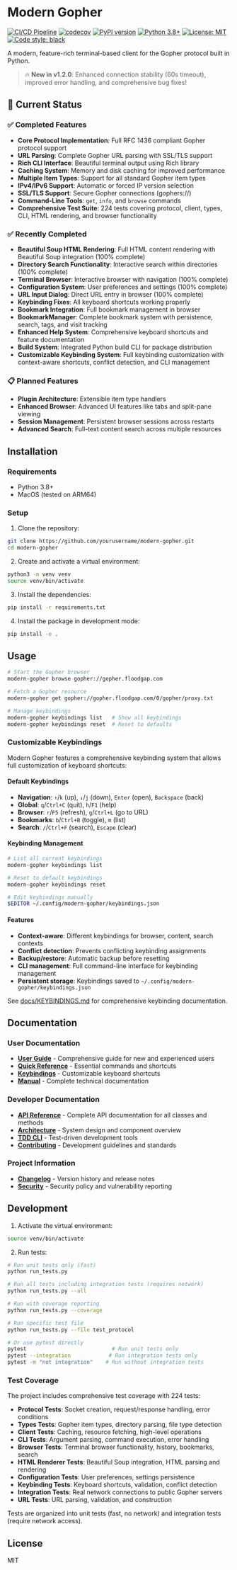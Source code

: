 # Modern Gopher

[![CI/CD Pipeline](https://github.com/DanteX86/modern-gopher/actions/workflows/ci.yml/badge.svg)](https://github.com/DanteX86/modern-gopher/actions/workflows/ci.yml)
[![codecov](https://codecov.io/gh/DanteX86/modern-gopher/branch/main/graph/badge.svg)](https://codecov.io/gh/DanteX86/modern-gopher)
[![PyPI version](https://badge.fury.io/py/modern-gopher.svg)](https://badge.fury.io/py/modern-gopher)
[![Python 3.8+](https://img.shields.io/badge/python-3.8+-blue.svg)](https://www.python.org/downloads/)
[![License: MIT](https://img.shields.io/badge/License-MIT-yellow.svg)](https://opensource.org/licenses/MIT)
[![Code style: black](https://img.shields.io/badge/code%20style-black-000000.svg)](https://github.com/psf/black)

A modern, feature-rich terminal-based client for the Gopher protocol built in Python.

> 🔥 **New in v1.2.0**: Enhanced connection stability (60s timeout), improved error handling, and comprehensive bug fixes!

## 🎯 Current Status

### ✅ **Completed Features**
- **Core Protocol Implementation**: Full RFC 1436 compliant Gopher protocol support
- **URL Parsing**: Complete Gopher URL parsing with SSL/TLS support  
- **Rich CLI Interface**: Beautiful terminal output using Rich library
- **Caching System**: Memory and disk caching for improved performance
- **Multiple Item Types**: Support for all standard Gopher item types
- **IPv4/IPv6 Support**: Automatic or forced IP version selection
- **SSL/TLS Support**: Secure Gopher connections (gophers://)
- **Command-Line Tools**: `get`, `info`, and `browse` commands
- **Comprehensive Test Suite**: 224 tests covering protocol, client, types, CLI, HTML rendering, and browser functionality

### ✅ **Recently Completed**
- **Beautiful Soup HTML Rendering**: Full HTML content rendering with Beautiful Soup integration (100% complete)
- **Directory Search Functionality**: Interactive search within directories (100% complete)
- **Terminal Browser**: Interactive browser with navigation (100% complete)
- **Configuration System**: User preferences and settings (100% complete)
- **URL Input Dialog**: Direct URL entry in browser (100% complete)
- **Keybinding Fixes**: All keyboard shortcuts working properly
- **Bookmark Integration**: Full bookmark management in browser
- **BookmarkManager**: Complete bookmark system with persistence, search, tags, and visit tracking
- **Enhanced Help System**: Comprehensive keyboard shortcuts and feature documentation
- **Build System**: Integrated Python build CLI for package distribution
- **Customizable Keybinding System**: Full keybinding customization with context-aware shortcuts, conflict detection, and CLI management

### 📋 **Planned Features**
- **Plugin Architecture**: Extensible item type handlers
- **Enhanced Browser**: Advanced UI features like tabs and split-pane viewing
- **Session Management**: Persistent browser sessions across restarts
- **Advanced Search**: Full-text content search across multiple resources

## Installation

### Requirements

- Python 3.8+
- MacOS (tested on ARM64)

### Setup

1. Clone the repository:
```bash
git clone https://github.com/yourusername/modern-gopher.git
cd modern-gopher
```

2. Create and activate a virtual environment:
```bash
python3 -m venv venv
source venv/bin/activate
```

3. Install the dependencies:
```bash
pip install -r requirements.txt
```

4. Install the package in development mode:
```bash
pip install -e .
```

## Usage

```bash
# Start the Gopher browser
modern-gopher browse gopher://gopher.floodgap.com

# Fetch a Gopher resource
modern-gopher get gopher://gopher.floodgap.com/0/gopher/proxy.txt

# Manage keybindings
modern-gopher keybindings list   # Show all keybindings
modern-gopher keybindings reset  # Reset to defaults
```

### Customizable Keybindings

Modern Gopher features a comprehensive keybinding system that allows full customization of keyboard shortcuts:

#### Default Keybindings
- **Navigation**: `↑`/`k` (up), `↓`/`j` (down), `Enter` (open), `Backspace` (back)
- **Global**: `q`/`Ctrl+C` (quit), `h`/`F1` (help)
- **Browser**: `r`/`F5` (refresh), `g`/`Ctrl+L` (go to URL)
- **Bookmarks**: `b`/`Ctrl+B` (toggle), `m` (list)
- **Search**: `/`/`Ctrl+F` (search), `Escape` (clear)

#### Keybinding Management
```bash
# List all current keybindings
modern-gopher keybindings list

# Reset to default keybindings
modern-gopher keybindings reset

# Edit keybindings manually
$EDITOR ~/.config/modern-gopher/keybindings.json
```

#### Features
- **Context-aware**: Different keybindings for browser, content, search contexts
- **Conflict detection**: Prevents conflicting keybinding assignments
- **Backup/restore**: Automatic backup before resetting
- **CLI management**: Full command-line interface for keybinding management
- **Persistent storage**: Keybindings saved to `~/.config/modern-gopher/keybindings.json`

See [docs/KEYBINDINGS.md](docs/KEYBINDINGS.md) for comprehensive keybinding documentation.

## Documentation

### User Documentation
- **[User Guide](docs/USER_GUIDE.md)** - Comprehensive guide for new and experienced users
- **[Quick Reference](docs/QUICK_REFERENCE.md)** - Essential commands and shortcuts  
- **[Keybindings](docs/KEYBINDINGS.md)** - Customizable keyboard shortcuts
- **[Manual](MANUAL.md)** - Complete technical documentation

### Developer Documentation
- **[API Reference](docs/API.md)** - Complete API documentation for all classes and methods
- **[Architecture](docs/ARCHITECTURE.md)** - System design and component overview
- **[TDD CLI](docs/TDD_CLI.md)** - Test-driven development tools
- **[Contributing](CONTRIBUTING.md)** - Development guidelines and standards

### Project Information
- **[Changelog](CHANGELOG.md)** - Version history and release notes
- **[Security](SECURITY.md)** - Security policy and vulnerability reporting

## Development

1. Activate the virtual environment:
```bash
source venv/bin/activate
```

2. Run tests:
```bash
# Run unit tests only (fast)
python run_tests.py

# Run all tests including integration tests (requires network)
python run_tests.py --all

# Run with coverage reporting
python run_tests.py --coverage

# Run specific test file
python run_tests.py --file test_protocol

# Or use pytest directly
pytest                           # Run unit tests only
pytest --integration            # Run integration tests only
pytest -m "not integration"    # Run without integration tests
```

### Test Coverage

The project includes comprehensive test coverage with 224 tests:

- **Protocol Tests**: Socket creation, request/response handling, error conditions
- **Types Tests**: Gopher item types, directory parsing, file type detection  
- **Client Tests**: Caching, resource fetching, high-level operations
- **CLI Tests**: Argument parsing, command execution, error handling
- **Browser Tests**: Terminal browser functionality, history, bookmarks, search
- **HTML Renderer Tests**: Beautiful Soup integration, HTML parsing and rendering
- **Configuration Tests**: User preferences, settings persistence
- **Keybinding Tests**: Keyboard shortcuts, validation, conflict detection
- **Integration Tests**: Real network connections to public Gopher servers
- **URL Tests**: URL parsing, validation, and construction

Tests are organized into unit tests (fast, no network) and integration tests (require network access).

## License

MIT

